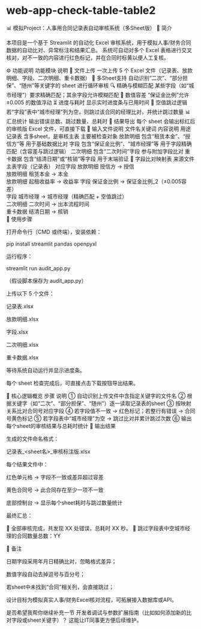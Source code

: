 # web-app-check-table-table2
📊 模拟Project：人事用合同记录表自动审核系统（多Sheet版）
🧩 简介

本项目是一个基于 Streamlit 的自动化 Excel 审核系统，用于模拟人事/财务合同数据的自动比对、异常标注和结果汇总。
系统可自动对多个 Excel 表格进行交叉核对，对不一致的内容进行红色标记，并在合同时标黄以便人工复核。

⚙️ 功能说明
功能模块	说明
📁 文件上传	一次上传 5 个 Excel 文件（记录表、放款明细、字段、二次明细、重卡数据）
🧾 多Sheet支持	自动识别“二次”、“部分担保”、“随州”等关键字的 sheet 进行循环审核
🔍 精确与模糊匹配	某些字段（如“城市经理”）要求精确匹配；其余字段允许模糊匹配
🧮 数值容差	“保证金比例”允许 ±0.005 的数值浮动
⏳ 进度与耗时	显示实时进度条与已用时间
🚫 空值跳过逻辑	若“字段”表中“城市经理”列为空，则跳过该合同的经理比对，并统计跳过数量
📊 汇总统计	输出错误总数、跳过数量、总耗时
💾 结果导出	每个 sheet 会输出标红后的审核版 Excel 文件，可直接下载
📂 输入文件说明
文件名关键词	内容说明	用途
记录表	含多sheet，是审核主表	主要被检查对象
放款明细	包含“租赁本金”、“授信方”等	用于基础数据比对
字段	包含“保证金比例”、“城市经理”等	用于字段精确匹配（含容差与跳过逻辑）
二次明细	包含“二次时间”字段	参与附加字段比对
重卡数据	包含“结清日期”或“核销”等字段	用于末端验证
🔧 字段比对映射表
来源文件	主表字段（记录表）	对应字段
放款明细	授信方 → 授信	
放款明细	租赁本金 → 本金	
放款明细	起租收益率 → 收益率	
字段	保证金比例 → 保证金比例_2（±0.005容差）	
字段	城市经理 → 城市经理（精确匹配 + 空值跳过）	
二次明细	二次时间 → 出本流程时间	
重卡数据	结清日期 → 核销	
🚀 使用步骤

打开命令行（CMD 或终端），安装依赖：

pip install streamlit pandas openpyxl


运行程序：

streamlit run audit_app.py


（假设脚本保存为 audit_app.py）

上传以下 5 个文件：

记录表.xlsx

放款明细.xlsx

字段.xlsx

二次明细.xlsx

重卡数据.xlsx

等待系统自动运行并显示进度条。

每个 sheet 检查完成后，可直接点击下载按钮导出结果。

🧠 核心逻辑概览
步骤	说明
①	自动识别上传文件中含指定关键字的文件名
②	根据关键字（如“二次”、“部分担保”、“随州”）逐一读取记录表的sheet
③	按映射关系比对合同号对应字段
④	若字段值不一致 → 红色标记；若整行有错误 → 合同号黄色标记
⑤	若字段表中“城市经理”为空 → 跳过比对并累计跳过次数
⑥	输出每个sheet的审核结果与总耗时统计
🧾 输出结果

生成的文件命名格式：

记录表_<sheet名>_审核标注版.xlsx


每个结果文件中：

红色单元格 → 字段不一致或差异超过容差

黄色合同号 → 此合同存在至少一项不一致

底部控制台 → 显示每个sheet耗时与跳过数量统计

最终汇总：

🎯 全部审核完成，共发现 XX 处错误，总耗时 XX 秒。
📍 跳过字段表中空城市经理的合同数量总数：YY

🧩 备注

日期字段采用年月日精确比对，忽略格式差异；

数值字段自动去掉逗号与百分号；

若sheet中未找到“合同”相关列，会直接跳过；

设计目标为模拟真实人事/财务Excel核对流程，可拓展接入数据库或API。

是否希望我帮你继续补充一节 开发者调试与参数扩展指南（比如如何添加新的比对字段或sheet关键字）？
这能让IT同事更方便后续维护。
